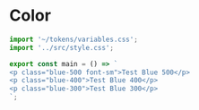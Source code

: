 # Color

```js script
import '~/tokens/variables.css';
import '../src/style.css';
```

```js preview-story
export const main = () => `
<p class="blue-500 font-sm">Test Blue 500</p>
<p class="blue-400">Test Blue 400</p>
<p class="blue-300">Test Blue 300</p>
`;
```
